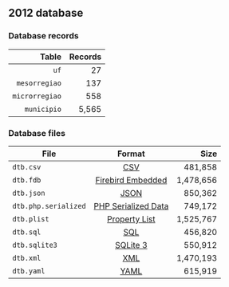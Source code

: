 ## 2012 database

### Database records

|          Table | Records |
| --------------:| -------:|
|           `uf` |      27 |
|  `mesorregiao` |     137 |
| `microrregiao` |     558 |
|    `municipio` |   5,565 |

### Database files

| File                 | Format                                                                                          |      Size |
| -------------------- |:-----------------------------------------------------------------------------------------------:| ---------:|
| `dtb.csv`            | [CSV](https://en.wikipedia.org/wiki/Comma-separated_values)                                     |   481,858 |
| `dtb.fdb`            | [Firebird Embedded](https://en.wikipedia.org/wiki/Embedded_database#Firebird_Embedded)          | 1,478,656 |
| `dtb.json`           | [JSON](https://en.wikipedia.org/wiki/JSON)                                                      |   850,362 |
| `dtb.php.serialized` | [PHP Serialized Data](https://en.wikipedia.org/wiki/Serialization#Programming_language_support) |   749,172 |
| `dtb.plist`          | [Property List](https://en.wikipedia.org/wiki/Property_list)                                    | 1,525,767 |
| `dtb.sql`            | [SQL](https://en.wikipedia.org/wiki/SQL)                                                        |   456,820 |
| `dtb.sqlite3`        | [SQLite 3](https://en.wikipedia.org/wiki/SQLite)                                                |   550,912 |
| `dtb.xml`            | [XML](https://en.wikipedia.org/wiki/XML)                                                        | 1,470,193 |
| `dtb.yaml`           | [YAML](https://en.wikipedia.org/wiki/YAML)                                                      |   615,919 |
